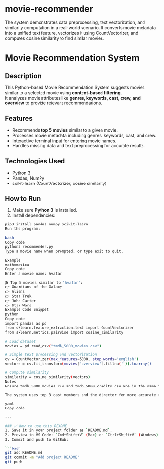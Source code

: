 # movie-recommender
The system demonstrates data preprocessing, text vectorization, and similarity computation in a real-world scenario. It converts movie metadata into a unified text feature, vectorizes it using CountVectorizer, and computes cosine similarity to find similar movies.
# Movie Recommendation System

## Description
This Python-based Movie Recommendation System suggests movies similar to a selected movie using **content-based filtering**.  
It analyzes movie attributes like **genres, keywords, cast, crew, and overview** to provide relevant recommendations.  

## Features
- Recommends **top 5 movies** similar to a given movie.  
- Processes movie metadata including genres, keywords, cast, and crew.  
- Interactive terminal input for entering movie names.  
- Handles missing data and text preprocessing for accurate results.  

## Technologies Used
- Python 3  
- Pandas, NumPy  
- scikit-learn (CountVectorizer, cosine similarity)  

## How to Run
1. Make sure **Python 3** is installed.  
2. Install dependencies:
```bash
pip3 install pandas numpy scikit-learn
Run the program:

bash
Copy code
python3 recommender.py
Type a movie name when prompted, or type exit to quit.

Example
mathematica
Copy code
Enter a movie name: Avatar

🎬 Top 5 movies similar to 'Avatar':
👉 Guardians of the Galaxy
👉 Aliens
👉 Star Trek
👉 John Carter
👉 Star Wars
Example Code Snippet
python
Copy code
import pandas as pd
from sklearn.feature_extraction.text import CountVectorizer
from sklearn.metrics.pairwise import cosine_similarity

# Load dataset
movies = pd.read_csv("tmdb_5000_movies.csv")

# Simple text processing and vectorization
cv = CountVectorizer(max_features=5000, stop_words='english')
vectors = cv.fit_transform(movies['overview'].fillna('')).toarray()

# Compute similarity
similarity = cosine_similarity(vectors)
Notes
Ensure tmdb_5000_movies.csv and tmdb_5000_credits.csv are in the same folder as recommender.py.

The system uses top 3 cast members and the director for more accurate recommendations.

yaml
Copy code

---

### ✅ How to use this README
1. Save it in your project folder as `README.md`.  
2. Preview in VS Code: `Cmd+Shift+V` (Mac) or `Ctrl+Shift+V` (Windows).  
3. Commit and push to GitHub:

```bash
git add README.md
git commit -m "Add project README"
git push
